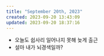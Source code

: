 ```yaml
---
title: "September 20th, 2023"
created: 2023-09-20 13:43:09
updated: 2023-09-20 18:37:16
---
```

  * 오늘도 쉽사리 일어나지 못해 늦게 출근
  * 설마 내가 뇌경색일까?